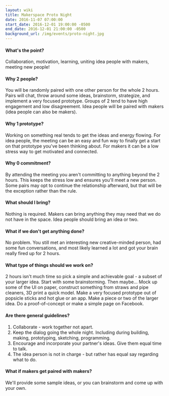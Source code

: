 ```yaml
---
layout: wiki
title: Makerspace Proto Night
date: 2016-11-07 07:00:00
start_date: 2016-12-01 19:00:00 -0500
end_date: 2016-12-01 21:00:00 -0500
background_url: /img/events/proto-night.jpg
---
```


#### What's the point?
Collaboration, motivation, learning, uniting idea people with makers, meeting
new people!

#### Why 2 people?
You will be randomly paired with one other person for the whole 2 hours. Pairs
will chat, throw around some ideas, brainstorm, strategize, and implement a very
focused prototype. Groups of 2 tend to have high engagement and low
disagreement. Idea people will be paired with makers (idea people can also
be makers).

#### Why 1 prototype?
Working on something real tends to get the ideas and energy flowing. For idea
people, the meeting can be an easy and fun way to finally get a start on that
prototype you've been thinking about. For makers it can be a low stress way to
get motivated and connected.

#### Why 0 commitment?
By attending the meeting you aren't committing to anything beyond the 2 hours.
This keeps the stress low and ensures you'll meet a new person. Some
pairs may opt to continue the relationship afterward, but that will be the
exception rather than the rule.

#### What should I bring?
Nothing is required. Makers can bring anything they may need that we do not
have in the space. Idea people should bring an idea or two.

#### What if we don't get anything done?
No problem. You still met an interesting new creative-minded person, had
some fun conversations, and most likely learned a lot and got your brain really
fired up for 2 hours.

#### What type of things should we work on?
2 hours isn't much time so pick a simple and achievable goal - a subset of your
larger idea. Start with some brainstorming. Then maybe... Mock up some of the UI
on paper, construct something from straws and pipe cleaners, 3D print a quick
model. Make a very focused prototype out of popsicle sticks and hot glue or an
app. Make a piece or two of the larger idea. Do a proof-of-concept or make a
simple page on Facebook.

#### Are there general guidelines?
1. Collaborate - work together not apart.
2. Keep the dialog going the whole night. Including during building, making, prototyping, sketching, programming.
3. Encourage and incorporate your partner's ideas. Give them equal time to talk.
4. The idea person is not in charge - but rather has equal say regarding what to do.

#### What if makers get paired with makers?
We'll provide some sample ideas, or you can brainstorm and come up with your own.


